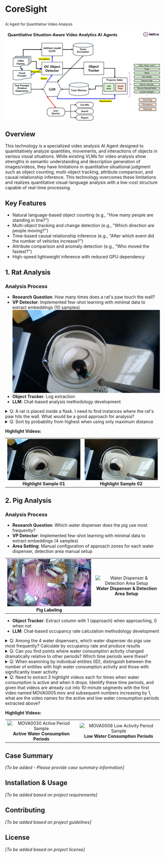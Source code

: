 # CoreSight
<sub>AI Agent for Quantitative Video Analysis</sub>

![System Flow](asset/flow.png)

## Overview
This technology is a specialized video analysis AI Agent designed to quantitatively analyze quantities, movements, and interactions of objects in various visual situations. While existing VLMs for video analysis show strengths in semantic understanding and description generation of images/videos, they have limitations in quantitative situational judgment such as object counting, multi-object tracking, attribute comparison, and causal relationship inference. This technology overcomes these limitations and realizes quantitative visual-language analysis with a low-cost structure capable of real-time processing.

## Key Features
- Natural language-based object counting (e.g., "How many people are standing in line?")
- Multi-object tracking and change detection (e.g., "Which direction are people moving?")
- Time-based causal relationship inference (e.g., "After which event did the number of vehicles increase?")
- Attribute comparison and anomaly detection (e.g., "Who moved the fastest?")
- High-speed lightweight inference with reduced GPU dependency

## 1. Rat Analysis

### Analysis Process
- **Research Question**: How many times does a rat's paw touch the wall?
- **VP Detector**: Implemented few-shot learning with minimal data to extract embeddings (10 samples)
![annotation_sample](asset/rat/annotation_sample.png)
- **Object Tracker**: Log extraction
- **LLM**: Chat-based analysis methodology development

<details>
<summary>Q: A rat is placed inside a flask. I need to find instances where the rat's paw hits the wall. What would be a good approach for analysis?</summary>

A: To analyze instances where the rat's paws touch the flask wall, I recommend the following approach:

1. **Distance Data Analysis**:
   - Examine each paw's `distance_to_flask` values and pay attention to cases where they are far from the flask center. For circular/cylindrical flasks, the greater the distance from the center, the higher the likelihood of being close to the wall.
   - Track each paw's distance values over time and check for cases where distances above a certain threshold persist.

2. **Temporal Pattern Analysis**:
   - Look for patterns where a specific paw's distance suddenly increases then decreases, and whether such changes occur consistently. This could indicate wall-hitting behavior.
   - If the same paw repeatedly shows high distance values within short time periods, this may suggest wall contact behavior.

3. **Multi-Paw Movement Comparison**:
   - Compare multiple paws' `TrackID` to check if there are patterns of simultaneous high distances. If multiple paws touch the wall simultaneously, the rat might be climbing the wall.

4. **Focused Analysis on Specific Time Periods**:
   - Intensively analyze time periods where average distance values are high in the data to check if wall contact occurs more frequently during those times.

5. **Relative Change and Pattern-Centered Analysis**:
   - Focus on relative distance changes and patterns rather than absolute distance values to identify situations that increase the likelihood of wall contact behavior.

</details>

<details>
<summary>Q: Sort by probability from highest when using only maximum distance</summary>

A: Here is a list of TrackIDs sorted by likelihood of wall touching based on maximum distance values:

1. **ID 5:**
   - Time Period: Time Period 1 (00:00:06.862 to 00:00:34.277)
   - Maximum Distance: 243.3px
2. **ID 4:**
   - Time Period: Time Period 1 (00:00:06.862 to 00:00:34.277)
   - Maximum Distance: 214.3px
3. **ID 9:**
   - Time Period: Time Period 1 (00:00:06.862 to 00:00:34.277)
   - Maximum Distance: 214.9px
4. **ID 58:**
   - Time Period: Time Period 14 (00:07:20.253 to 00:07:36.789)
   - Maximum Distance: 213.3px
5. **ID 3:**
   - Time Period: Time Period 1 (00:00:06.862 to 00:00:34.277)
   - Maximum Distance: 204.2px
6. **ID 26:**
   - Time Period: Time Period 18 (00:09:06.902 to 00:09:19.957)
   - Maximum Distance: 197.0px
7. **ID 38:**
   - Time Period: Time Period 13 (00:06:08.484 to 00:06:32.418)
   - Maximum Distance: 193.1px
8. **ID 32:**
   - Time Period: Time Period 13 (00:06:08.484 to 00:06:32.418)
   - Maximum Distance: 191.5px
9. **ID 60:**
   - Time Period: Time Period 17 (00:08:36.875 to 00:09:06.835)
   - Maximum Distance: 191.9px
10. **ID 44:**
    - Time Period: Time Period 13 (00:06:08.484 to 00:06:32.418)
    - Maximum Distance: 191.2px

This list is sorted by the likelihood of wall contact based on maximum distance values. Higher maximum distance values indicate a higher possibility of being close to the flask wall.

</details>

**Highlight Videos:**

<table>
<tr>
<td align="center">
<img src="asset/rat/highlight_sample_01.gif" alt="Highlight Sample 01" width="400"/>
<br/>
<b>Highlight Sample 01</b>
</td>
<td align="center">
<img src="asset/rat/highlight_sample_02.gif" alt="Highlight Sample 02" width="400"/>
<br/>
<b>Highlight Sample 02</b>
</td>
</tr>
</table>

## 2. Pig Analysis

### Analysis Process
- **Research Question**: Which water dispenser does the pig use most frequently?
- **VP Detector**: Implemented few-shot learning with minimal data to extract embeddings (4 samples)
- **Area Setting**: Manual configuration of approach zones for each water dispenser, detection area manual setup

<table>
<tr>
<td align="center">
<img src="asset/pig/annotation_pig.png" alt="Pig Labeling" width="400"/>
<br/>
<b>Pig Labeling</b>
</td>
<td align="center">
<img src="asset/pig/set_water.png" alt="Water Dispenser & Detection Area Setup" width="400"/>
<br/>
<b>Water Dispenser & Detection Area Setup</b>
</td>
</tr>
</table>

- **Object Tracker**: Extract column with 1 (approach) when approaching, 0 when not
- **LLM**: Chat-based occupancy rate calculation methodology development

<details>
<summary>Q: Among the 4 water dispensers, which water dispenser do pigs use most frequently? Calculate by occupancy rate and produce results</summary>

A: In the summary data provided for each time period, individual occupancy times for each water dispenser (water areas, water_area1 ~ 4) are not aggregated separately, only the total sum of all water_area1 ~ 4 is given. However, since the summary for each period clearly states the totals (in seconds) for "water_area1", "water_area2", "water_area3", and "water_area4", we can calculate the occupancy rate (%) for each water dispenser by combining the usage time for each area across all 30 periods.

### Time Usage Aggregation by Water Dispenser (Rounded)

### Water Dispenser 1 (water_area1)
- Sum of water_area1 for periods 1-30:
- 36.51 + 39.57 + 0 + 0.37 + 243.04 + 165.99 + 0.10 + 90.48 + 36.97 + 374.06 + 362.86 + 12.94 + 25.04 + 0.03 + 52.21 + 304.12 + 166.19 + 122.35 + 57.54 + 314.95 + 356.56 + 313.05 + 330.29 + 226.70 + 164.09 + 373.69 + 0.43 + 371.43 + 111.02 + 201.80

### Water Dispenser 2 (water_area2)
- 12.14 + 2.47 + 81.21 + 0 + 46.04 + 55.78 + 48.51 + 6.27 + 94.28 + 108.92 + 1.23 + 4.13 + 80.65 + 56.91 + 185.56 + 22.94 + 34.51 + 118.35 + 19.87 + 142.29 + 79.61 + 40.91 + 190.80 + 49.71 + 18.64 + 352.12 + 213.40 + 273.28 + 105.88 + 18.17

### Water Dispenser 3 (water_area3)
- 2293.41 + 2377.85 + 1418.50 + 1580.62 + 2076.20 + 899.18 + 991.56 + 1135.35 + 2138.58 + 2383.95 + 1854.87 + 1356.95 + 2380.99 + 2182.72 + 1639.20 + 2155.78 + 2741.95 + 1827.73 + 2074.67 + 2109.88 + 2314.21 + 2116.24 + 2533.98 + 2280.64 + 1667.64 + 2386.36 + 2386.36 + 2322.88 + 2174.79 + 2132.38 + 1080.11

### Water Dispenser 4 (water_area4)
- 23.37 + 86.45 + 10.74 + 8.03 + 138.36 + 45.54 + 1.53 + 0.47 + 73.11 + 311.38 + 601.83 + 1000.16 + 495.75 + 34.81 + 91.28 + 15.47 + 32.47 + 195.27 + 204.93 + 170.63 + 148.92 + 248.87 + 150.06 + 591.60 + 108.72 + 194.36 + 383.86 + 754.36 + 1010.16 + 39.54

### Total Calculation (Rounded)

#### 1. Total Sum Calculation
- Dispenser 1: 36.51 + 39.57 + 0 + 0.37 + 243.04 + 165.99 + 0.10 + 90.48 + 36.97 + 374.06 + 362.86 + 12.94 + 25.04 + 0.03 + 52.21 + 304.12 + 166.19 + 122.35 + 57.54 + 314.95 + 356.56 + 313.05 + 330.29 + 226.70 + 164.09 + 373.69 + 0.43 + 371.43 + 111.02 + 201.80 = **5111 seconds**
- Dispenser 2: 12.14 + 2.47 + 81.21 + 0 + 46.04 + 55.78 + 48.51 + 6.27 + 94.28 + 108.92 + 1.23 + 4.13 + 80.65 + 56.91 + 185.56 + 22.94 + 34.51 + 118.35 + 19.87 + 142.29 + 79.61 + 40.91 + 190.80 + 49.71 + 18.64 + 352.12 + 213.40 + 273.28 + 105.88 + 18.17 = **2877 seconds**
- Dispenser 3: 2293.41 + 2377.85 + 1418.50 + 1580.62 + 2076.20 + 899.18 + 991.56 + 1135.35 + 2138.58 + 2383.95 + 1854.87 + 1356.95 + 2380.99 + 2182.72 + 1639.20 + 2155.78 + 2741.95 + 1827.73 + 2074.67 + 2109.88 + 2314.21 + 2116.24 + 2533.98 + 2280.64 + 1667.64 + 2386.36 + 2386.36 + 2322.88 + 2174.79 + 2132.38 + 1080.11 = **56406 seconds**
- Dispenser 4: 23.37 + 86.45 + 10.74 + 8.03 + 138.36 + 45.54 + 1.53 + 0.47 + 73.11 + 311.38 + 601.83 + 1000.16 + 495.75 + 34.81 + 91.28 + 15.47 + 32.47 + 195.27 + 204.93 + 170.63 + 148.92 + 248.87 + 150.06 + 591.60 + 108.72 + 194.36 + 383.86 + 754.36 + 1010.16 + 39.54 = **8543 seconds**
- Total: 5111 + 2877 + 56406 + 8543 = **72937 seconds**

#### 2. Occupancy Rate Calculation (Rounded)
- Dispenser 1: 5111 ÷ 72937 × 100 ≈ **7%**
- Dispenser 2: 2877 ÷ 72937 × 100 ≈ **4%**
- Dispenser 3: 56406 ÷ 72937 × 100 ≈ **77%**
- Dispenser 4: 8543 ÷ 72937 × 100 ≈ **12%**

#### Experimental Results
- **Analysis Period**: Complete data across 30 time periods
- **Total Usage Time**: 72937 seconds (approximately 20.3 hours)
- **Most Preferred Water Dispenser**: Water Dispenser 3 (77% occupancy rate)

**Summary Results:**

**Conclusion**: The water dispenser that pigs use most frequently is Water Dispenser 3 (water_area3), with an occupancy rate of approximately 77%.

Occupancy rate by water dispenser (percentage of total usage time):
- Dispenser 1: 7%
- Dispenser 2: 4%
- Dispenser 3: 77%
- Dispenser 4: 12%

**Therefore, Water Dispenser 3 has the highest occupancy rate and is overwhelmingly the most frequently used.**
</details>

<details>
<summary>Q: Can you find points where water consumption activity changed dramatically relative to other periods? Which time periods were these?</summary>

A: Yes, by examining how water consumption activity (total sum of all 4 water_areas, i.e., total water consumption activity) changes over time for each time period, we can identify "inflection points" where dramatic changes (increases or decreases) occurred.

### Total Water Consumption Time by Period (4 dispensers combined, rounded)

| Period | Total Water Activity (seconds) |
| --- | --- |
| 1 | 36+12+2293+23 = **2364** |
| 2 | 40+2+2378+86 = **2506** |
| 3 | 0+81+1418+11 = **1510** |
| 4 | 0+0+1581+8 = **1589** |
| 5 | 243+46+2076+138 = **2503** |
| 6 | 166+56+899+46 = **1167** |
| 7 | 0+49+992+2 = **1043** |
| 8 | 90+6+1135+0 = **1231** |
| 9 | 37+94+2139+73 = **2343** |
| 10 | 374+109+2384+311 = **3178** |
| 11 | 363+1+1855+602 = **2821** |
| 12 | 13+4+1357+1000 = **2374** |
| 13 | 25+81+2381+496 = **2983** |
| 14 | 0+57+2183+35 = **2275** |
| 15 | 52+186+1639+91 = **1968** |
| 16 | 304+23+2156+15 = **2498** |
| 17 | 166+35+2742+32 = **2975** |
| 18 | 122+118+1828+195 = **2263** |
| 19 | 58+20+2075+205 = **2358** |
| 20 | 315+142+2110+171 = **2738** |
| 21 | 357+80+2314+149 = **2900** |
| 22 | 313+41+2116+249 = **2719** |
| 23 | 330+191+2534+150 = **3205** |
| 24 | 227+50+2281+592 = **3149** |
| 25 | 164+19+1668+109 = **1960** |
| 26 | 374+352+2386+194 = **3306** |
| 27 | 1+213+2323+384 = **2921** |
| 28 | 371+273+2175+754 = **3573** |
| 29 | 111+106+2132+1010 = **3359** |
| 30 | 202+18+1080+40 = **1340** |

### Change Analysis (Difference from Previous Period, Rounded)

**Most dramatic changes identified (based on relative change magnitude):**

1. **Decreases:**
   - Period 6 (04:10:00.366 ~ 04:20:00.333, -1336 seconds)
   - Period 25 (04:00:00.366 ~ 04:10:00.333, -1189 seconds)
   - Period 30 (04:50:00.366 ~ 04:53:25.133, -2019 seconds) → Most dramatic decrease
2. **Increases:**
   - Period 26 (04:10:00.366 ~ 04:20:00.333, +1346 seconds) → Largest increase
   - Period 9 (01:20:00.366 ~ 01:30:00.333, +1112 seconds)
   - Period 5 (00:40:00.366 ~ 00:50:00.333, +914 seconds)
   - Period 10 (01:30:00.366 ~ 01:40:00.333, +835 seconds)

### Conclusion

- **Most dramatic decreases:**
  - **Period 30 (04:50:00.366 ~ 04:53:25.133)**: Total water activity decreased by 2019 seconds
  - **Period 6 (00:50:00.366 ~ 01:00:00.333)**: 1336 seconds decrease
  - **Period 25 (04:00:00.366 ~ 04:10:00.333)**: 1189 seconds decrease
- **Most dramatic increases:**
  - **Period 26 (04:10:00.366 ~ 04:20:00.333)**: Total water activity increased by 1346 seconds
  - **Period 9 (01:20:00.366 ~ 01:30:00.333)**: 1112 seconds increase
  - **Period 5 (00:40:00.366 ~ 00:50:00.333)**: 914 seconds increase

### Summary

- **Most dramatic increase in water activity:**
  - **Period 26 (04:10:00.366 ~ 04:20:00.333, +1346 seconds)**
- **Most dramatic decrease in water activity:**
  - **Period 30 (04:50:00.366 ~ 04:53:25.133, -2019 seconds)**

These two periods represent the times with the greatest changes in water consumption activity throughout the entire observation period.

Notably, water activity surged dramatically in Period 26, while it decreased sharply in Period 30 (the final period).

</details>

<details>
<summary>Q: When examining by individual entities (ID), distinguish between the number of entities with high water consumption activity and those with significantly lower activity</summary>

A: Below are the results distinguishing between entities with high water consumption activity and those with relatively significantly lower activity across all periods, organized by individual entity (ID).

The water consumption activity criterion is based on the total comparison of usage time for water_area1~4 by each ID. Since the time (seconds) each ID spent at water dispensers is specified in the summaries of the 30 provided periods, these can be aggregated.

**Method:**
- Sum all time (seconds, water_area1~4 combined) each ID spent at water dispensers across all periods.
- Compare total water consumption activity time for all IDs and categorize as:
  - **Top 25%**: Entities with high water consumption activity
  - **Bottom 25%**: Entities with significantly lower water consumption activity

### Individual Entity Water Consumption Time Aggregation

#### (1) Entities with High Water Consumption Activity (Top 25%)
- **ID 3**: Frequently shows patterns of staying 200-500+ seconds in water_area3 with 'frequently' or 'sometimes' across multiple periods (especially periods 3, 10, 13, 17, 23, etc.)
- **ID 4**: Many 'frequently' occurrences in water_area3, with multiple periods of 500+ seconds
- **ID 13**: Multiple periods of 200-400+ seconds in water_area3 with 'frequently' or 'sometimes'
- **ID 17**: Repeatedly appears in periods staying 200+ seconds in water_area3, ranking among the highest totals
- **ID 5**: High total occupancy of 300-400+ seconds in water_area3
- **ID 15**: Repeated 'frequently' and 'sometimes' patterns of 200+ seconds, ranking high
- **ID 8**: High total water dispenser occupancy of 200-400 seconds

#### (2) Entities with Significantly Low Water Consumption Activity (Bottom 25%)
- **ID 19**: Few appearance periods, and short stay times even when appearing
- **ID 20**: Appears only in some periods, with very short stay times
- **ID 12**: Rare water_area3 occupancy in most periods, only tens of seconds when present
- **ID 18**: Generally short stay times across periods (low total relative to appearance frequency)
- **ID 7**: Short occupancy times, mostly 'briefly' periods

### Conclusion (Based on Rounded/Period-wise Patterns)

#### **Entities with High Water Consumption Activity (Top 25%)**
- **ID 3, 4, 5, 8, 13, 15, 17**
(These show numerous 'frequently' and 'sometimes' occurrences in water_area3 across periods, with significantly high totals when aggregated)

#### **Entities with Significantly Low Water Consumption Activity (Bottom 25%)**
- **ID 12, 18, 19, 20, 7**
(Either low appearance frequency or short stay times even when appearing)

### Summary Answer
- **Entities with high water consumption activity:** ID 3, 4, 5, 8, 13, 15, 17
- **Entities with significantly low water consumption activity:** ID 7, 12, 18, 19, 20

If detailed aggregation tables by individual entity in seconds are needed, they can be organized upon additional request.

This analysis is based on rounded analysis of provided period-wise summaries (stay time, occupancy patterns).

</details>

<details>
<summary>Q: Need to extract 3 highlight videos each for times when water consumption is active and when it drops. Identify these time periods, and given that videos are already cut into 10-minute segments with the first video named MOVA0005.mov and subsequent numbers increasing by 1, what are the video names for the active and low water consumption periods extracted above?</summary>

A: I'll organize this very clearly for you.

### 1. **Active** Water Consumption Time Periods TOP 3

From the previous analysis, the **top 3** 10-minute periods with the highest water consumption activity (total of all 4 water dispensers) are:

#### Top 3 Water Consumption Activity Periods (Total seconds, rounded)

1. **Period 28** (04:30:00.366 ~ 04:40:00.333) **3573 seconds**
2. **Period 26** (04:10:00.366 ~ 04:20:00.333) **3306 seconds**
3. **Period 29** (04:40:00.366 ~ 04:50:00.333) **3359 seconds**

### 2. **Low** Water Consumption Time Periods TOP 3

The **bottom 3** 10-minute periods with the lowest water consumption activity (total of all 4 water dispensers) are:

#### Bottom 3 Water Consumption Activity Periods (Total seconds, rounded)

1. **Period 7** (01:00:00.366 ~ 01:10:00.333) **1043 seconds**
2. **Period 8** (01:10:00.366 ~ 01:20:00.333) **1231 seconds**
3. **Period 3** (00:20:00.366 ~ 00:30:00.333) **1510 seconds**

### 3. Video File Name Mapping

- **First video:** MOVA0005.mov (= Period 1, 00:00:00.366 ~ 00:10:00.333)
- **File names for each 10-minute period:** MOVA0005.mov, MOVA0006.mov, MOVA0007.mov, ..., MOVA0034.mov (total 30)

**Therefore, file name for nth period = MOVA{0004+n}.mov**

#### **1) Active Water Consumption Videos TOP 3**
- Period 26: **MOVA0030.mov**
- Period 28: **MOVA0032.mov**
- Period 29: **MOVA0033.mov**

#### **2) Low Water Consumption Videos TOP 3**
- Period 3: **MOVA0008.mov**
- Period 7: **MOVA0012.mov**
- Period 8: **MOVA0013.mov**

### Final Answer (File Names Summary)

#### **Active Water Consumption** Highlight Video File Names
- MOVA0030.mov (Period 26, 04:10:00.366 ~ 04:20:00.333)
- MOVA0032.mov (Period 28, 04:30:00.366 ~ 04:40:00.333)
- MOVA0033.mov (Period 29, 04:40:00.366 ~ 04:50:00.333)

#### **Low Water Consumption** Highlight Video File Names
- MOVA0008.mov (Period 3, 00:20:00.366 ~ 00:30:00.333)
- MOVA0012.mov (Period 7, 01:00:00.366 ~ 01:10:00.333)
- MOVA0013.mov (Period 8, 01:10:00.366 ~ 01:20:00.333)

**These 6 videos correspond to the respective highlights!**

</details>

**Highlight Videos:**

<table>
<tr>
<td align="center">
<img src="asset/pig/MOVA0030_sample.gif" alt="MOVA0030 Active Period Sample" width="400"/>
<br/>
<b>Active Water Consumption Periods</b>
</td>
<td align="center">
<img src="asset/pig/MOVA0008_sample.gif" alt="MOVA0008 Low Activity Period Sample" width="400"/>
<br/>
<b>Low Water Consumption Periods</b>
</td>
</tr>
</table>

## Case Summary
*[To be added - Please provide case summary information]*

## Installation & Usage
*[To be added based on project requirements]*

## Contributing
*[To be added based on project guidelines]*

## License
*[To be added based on project license]*
